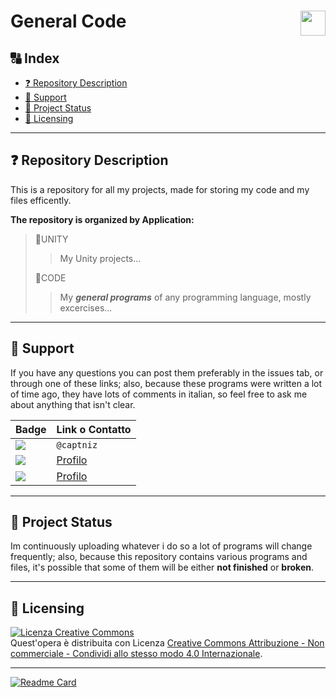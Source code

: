 # General Code <img src="logo.png" align="right" height="40px" /> <!-- omit in toc -->

## 🔠 Index <!-- omit in toc -->

- [❓ Repository Description](#-repository-description)
- [💬 Support](#-support)
- [🔄 Project Status](#-project-status)
- [📃 Licensing](#-licensing)

---

## ❓ Repository Description

This is a repository for all my projects, made for storing my code and my files efficently.

**The repository is organized by Application:**

> 📂UNITY
>
> > My Unity projects...
>
> 📂CODE
>
> > My **_general programs_** of any programming language, mostly excercises...

---

## 💬 Support

If you have any questions you can post them preferably in the issues tab, or through one of these links; also, because these programs were written a lot of time ago, they have lots of comments in italian, so feel free to ask me about anything that isn't clear.

| Badge                                                                                                                    | Link o Contatto                                             |
| ------------------------------------------------------------------------------------------------------------------------ | ----------------------------------------------------------- |
| <img src="https://img.shields.io/badge/Telegram-2CA5E0?style=for-the-badge&logo=telegram&logoColor=white" />             | `@captniz`                                                  |
| <img src="https://img.shields.io/badge/GitHub-100000?style=for-the-badge&logo=github&logoColor=white" />                 | [Profilo](https://github.com/Captniz)                       |
| <img src="https://img.shields.io/badge/Stack_Overflow-FE7A16?style=for-the-badge&logo=stack-overflow&logoColor=white" /> | [Profilo](https://stackoverflow.com/users/17375922/captniz) |

---

## 🔄 Project Status

Im continuously uploading whatever i do so a lot of programs will change frequently; also, because this repository contains various programs and files, it's possible that some of them will be either **not finished** or **broken**.

---

## 📃 Licensing

<a rel="license" href="http://creativecommons.org/licenses/by-nc-sa/4.0/"><img alt="Licenza Creative Commons" style="border-width:0" src="https://i.creativecommons.org/l/by-nc-sa/4.0/88x31.png" /></a><br />Quest'opera è distribuita con Licenza <a rel="license" href="http://creativecommons.org/licenses/by-nc-sa/4.0/">Creative Commons Attribuzione - Non commerciale - Condividi allo stesso modo 4.0 Internazionale</a>.

---

[![Readme Card](https://github-readme-stats.vercel.app/api/pin/?username=captniz&repo=Captniz&show_icons=true&bg_color=30,FF3F21,FA205B&title_color=fff&text_color=fff&icon_color=fff)](https://github.com/Captniz)
